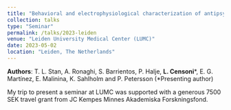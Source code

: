 ```yaml
---
title: "Behavioral and electrophysiological characterization of antipsychotic treatments in a rodent model of Parkinson’s disease psychosis"
collection: talks
type: "Seminar"
permalink: /talks/2023-leiden
venue: "Leiden University Medical Center (LUMC)"
date: 2023-05-02
location: "Leiden, The Netherlands"
---
```


**Authors**: T. L. Stan, A. Ronaghi, S. Barrientos, P. Halje, **L. Censoni**\*, E. G. Martínez, E. Malinina, K. Sahlholm and P. Petersson (\*Presenting author)

My trip to present a seminar at LUMC was supported with a generous 7500 SEK travel grant from JC Kempes Minnes Akademiska Forskningsfond.
